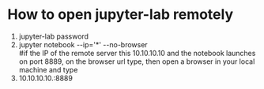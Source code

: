 # How to open jupyter-lab remotely

1. jupyter-lab password<br>
2. jupyter notebook --ip='*' --no-browser<br>
#if the IP of the remote server this 10.10.10.10 and the notebook launches on port 8889, on the browser url type, then open a browser in your local machine and type<br>
3. 10.10.10.10.:8889<br>
